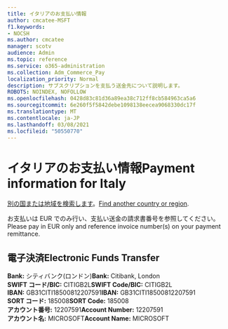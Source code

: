 ```yaml
---
title: イタリアのお支払い情報
author: cmcatee-MSFT
f1.keywords:
- NOCSH
ms.author: cmcatee
manager: scotv
audience: Admin
ms.topic: reference
ms.service: o365-administration
ms.collection: Adm_Commerce_Pay
localization_priority: Normal
description: サブスクリプションを支払う送金先について説明します。
ROBOTS: NOINDEX, NOFOLLOW
ms.openlocfilehash: 0428d83c81d36a89ea38c712ff8cb584963ca5a6
ms.sourcegitcommit: 6e260f5f5842debe1098138eecea9068330dc17f
ms.translationtype: MT
ms.contentlocale: ja-JP
ms.lasthandoff: 03/08/2021
ms.locfileid: "50550770"
---
```

# <a name="payment-information-for-italy"></a><span data-ttu-id="57f3b-103">イタリアのお支払い情報</span><span class="sxs-lookup"><span data-stu-id="57f3b-103">Payment information for Italy</span></span>

<span data-ttu-id="57f3b-104">[別の国または地域を検索します](../billing-and-payments/pay-for-your-subscription.md)。</span><span class="sxs-lookup"><span data-stu-id="57f3b-104">[Find another country or region](../billing-and-payments/pay-for-your-subscription.md).</span></span>

<span data-ttu-id="57f3b-105">お支払いは EUR でのみ行い、支払い送金の請求書番号を参照してください。</span><span class="sxs-lookup"><span data-stu-id="57f3b-105">Please pay in EUR only and reference invoice number(s) on your payment remittance.</span></span>

## <a name="electronic-funds-transfer"></a><span data-ttu-id="57f3b-106">電子決済</span><span class="sxs-lookup"><span data-stu-id="57f3b-106">Electronic Funds Transfer</span></span>

<span data-ttu-id="57f3b-107">**Bank:** シティバンク(ロンドン)</span><span class="sxs-lookup"><span data-stu-id="57f3b-107">**Bank:** Citibank, London</span></span>  
<span data-ttu-id="57f3b-108">**SWIFT コード/BIC:** CITIGB2L</span><span class="sxs-lookup"><span data-stu-id="57f3b-108">**SWIFT Code/BIC:** CITIGB2L</span></span>  
<span data-ttu-id="57f3b-109">**IBAN:** GB31CITI18500812207591</span><span class="sxs-lookup"><span data-stu-id="57f3b-109">**IBAN:** GB31CITI18500812207591</span></span>  
<span data-ttu-id="57f3b-110">**SORT コード:** 185008</span><span class="sxs-lookup"><span data-stu-id="57f3b-110">**SORT Code:** 185008</span></span>  
<span data-ttu-id="57f3b-111">**アカウント番号:** 12207591</span><span class="sxs-lookup"><span data-stu-id="57f3b-111">**Account Number:** 12207591</span></span>  
<span data-ttu-id="57f3b-112">**アカウント名:** MICROSOFT</span><span class="sxs-lookup"><span data-stu-id="57f3b-112">**Account Name:** MICROSOFT</span></span>  